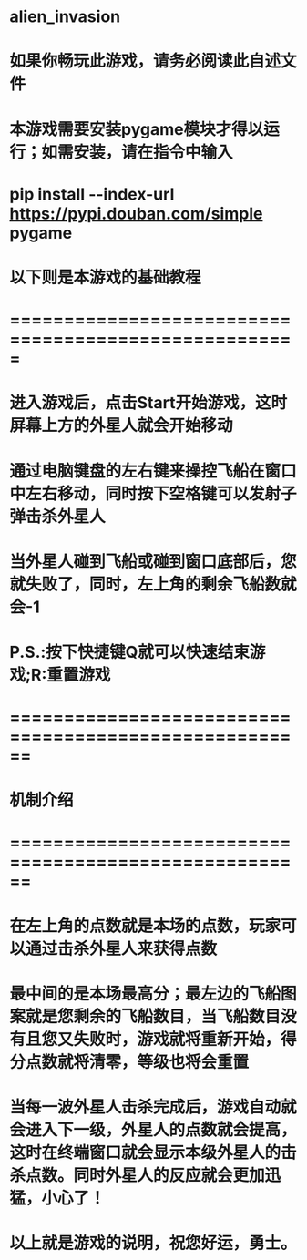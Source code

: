 # alien_invasion
# 如果你畅玩此游戏，请务必阅读此自述文件
# 本游戏需要安装pygame模块才得以运行；如需安装，请在指令中输入
# pip install --index-url https://pypi.douban.com/simple pygame
# 以下则是本游戏的基础教程
# =====================================================
# 
# 进入游戏后，点击Start开始游戏，这时屏幕上方的外星人就会开始移动
# 通过电脑键盘的左右键来操控飞船在窗口中左右移动，同时按下空格键可以发射子弹击杀外星人
# 当外星人碰到飞船或碰到窗口底部后，您就失败了，同时，左上角的剩余飞船数就会-1
# P.S.:按下快捷键Q就可以快速结束游戏;R:重置游戏
# ======================================================
# 机制介绍
# 
# ======================================================
# 在左上角的点数就是本场的点数，玩家可以通过击杀外星人来获得点数
# 最中间的是本场最高分；最左边的飞船图案就是您剩余的飞船数目，当飞船数目没有且您又失败时，游戏就将重新开始，得分点数就将清零，等级也将会重置
# 当每一波外星人击杀完成后，游戏自动就会进入下一级，外星人的点数就会提高，这时在终端窗口就会显示本级外星人的击杀点数。同时外星人的反应就会更加迅猛，小心了！
# 
# 以上就是游戏的说明，祝您好运，勇士。